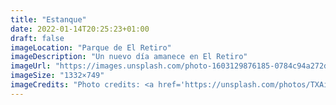 ```yaml
---
title: "Estanque"
date: 2022-01-14T20:25:23+01:00
draft: false
imageLocation: "Parque de El Retiro"
imageDescription: "Un nuevo día amanece en El Retiro"
imageUrl: "https://images.unsplash.com/photo-1603129876185-0784c94a272d?ixlib=rb-1.2.1&ixid=MnwxMjA3fDB8MHxwaG90by1wYWdlfHx8fGVufDB8fHx8&auto=format&fit=crop&w=1332&q=80"
imageSize: "1332×749"
imageCredits: "Photo credits: <a href='https://unsplash.com/photos/TXAiRj0DmEU'>Unsplash</a>"
---
```

